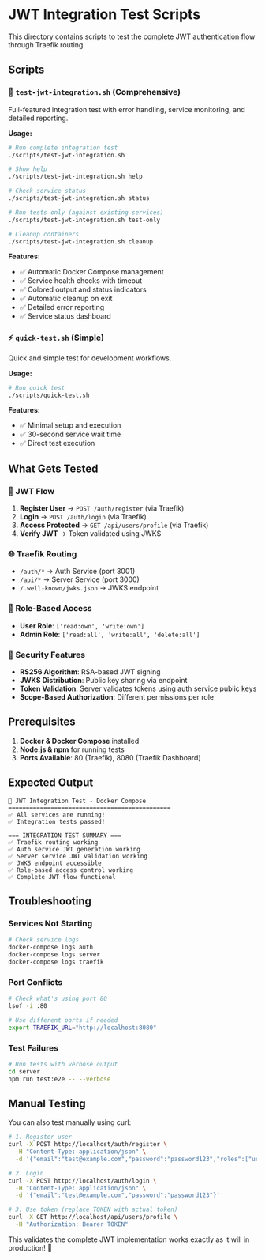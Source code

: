 # JWT Integration Test Scripts

This directory contains scripts to test the complete JWT authentication flow through Traefik routing.

## Scripts

### 🚀 `test-jwt-integration.sh` (Comprehensive)
Full-featured integration test with error handling, service monitoring, and detailed reporting.

**Usage:**
```bash
# Run complete integration test
./scripts/test-jwt-integration.sh

# Show help
./scripts/test-jwt-integration.sh help

# Check service status
./scripts/test-jwt-integration.sh status

# Run tests only (against existing services)
./scripts/test-jwt-integration.sh test-only

# Cleanup containers
./scripts/test-jwt-integration.sh cleanup
```

**Features:**
- ✅ Automatic Docker Compose management
- ✅ Service health checks with timeout
- ✅ Colored output and status indicators
- ✅ Automatic cleanup on exit
- ✅ Detailed error reporting
- ✅ Service status dashboard

### ⚡ `quick-test.sh` (Simple)
Quick and simple test for development workflows.

**Usage:**
```bash
# Run quick test
./scripts/quick-test.sh
```

**Features:**
- ✅ Minimal setup and execution
- ✅ 30-second service wait time
- ✅ Direct test execution

## What Gets Tested

### 🔐 JWT Flow
1. **Register User** → `POST /auth/register` (via Traefik)
2. **Login** → `POST /auth/login` (via Traefik) 
3. **Access Protected** → `GET /api/users/profile` (via Traefik)
4. **Verify JWT** → Token validated using JWKS

### 🌐 Traefik Routing
- `/auth/*` → Auth Service (port 3001)
- `/api/*` → Server Service (port 3000)
- `/.well-known/jwks.json` → JWKS endpoint

### 👥 Role-Based Access
- **User Role**: `['read:own', 'write:own']`
- **Admin Role**: `['read:all', 'write:all', 'delete:all']`

### 🔑 Security Features
- **RS256 Algorithm**: RSA-based JWT signing
- **JWKS Distribution**: Public key sharing via endpoint
- **Token Validation**: Server validates tokens using auth service public keys
- **Scope-Based Authorization**: Different permissions per role

## Prerequisites

1. **Docker & Docker Compose** installed
2. **Node.js & npm** for running tests
3. **Ports Available**: 80 (Traefik), 8080 (Traefik Dashboard)

## Expected Output

```
🚀 JWT Integration Test - Docker Compose
==============================================
✅ All services are running!
✅ Integration tests passed!

=== INTEGRATION TEST SUMMARY ===
✅ Traefik routing working
✅ Auth service JWT generation working  
✅ Server service JWT validation working
✅ JWKS endpoint accessible
✅ Role-based access control working
✅ Complete JWT flow functional
```

## Troubleshooting

### Services Not Starting
```bash
# Check service logs
docker-compose logs auth
docker-compose logs server
docker-compose logs traefik
```

### Port Conflicts
```bash
# Check what's using port 80
lsof -i :80

# Use different ports if needed
export TRAEFIK_URL="http://localhost:8080"
```

### Test Failures
```bash
# Run tests with verbose output
cd server
npm run test:e2e -- --verbose
```

## Manual Testing

You can also test manually using curl:

```bash
# 1. Register user
curl -X POST http://localhost/auth/register \
  -H "Content-Type: application/json" \
  -d '{"email":"test@example.com","password":"password123","roles":["user"]}'

# 2. Login 
curl -X POST http://localhost/auth/login \
  -H "Content-Type: application/json" \
  -d '{"email":"test@example.com","password":"password123"}'

# 3. Use token (replace TOKEN with actual token)
curl -X GET http://localhost/api/users/profile \
  -H "Authorization: Bearer TOKEN"
```

This validates the complete JWT implementation works exactly as it will in production! 🎉
